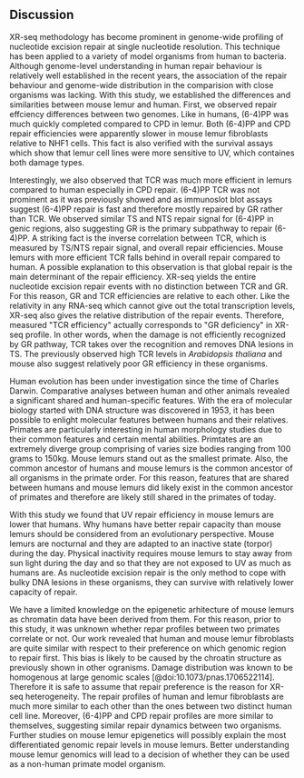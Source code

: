 ## Discussion

XR-seq methodology has become prominent in genome-wide profiling of nucleotide excision repair at single nucleotide resolution. 
This technique has been applied to a variety of model organisms from human to bacteria. 
Although genome-level understanding in human repair behaviour is relatively well established in the recent years, the association of the repair behaviour and genome-wide distribution in the comparision with close organisms was lacking.
With this study, we established the differences and similarities between mouse lemur and human.
First, we observed repair effciency differences between two genomes. 
Like in humans, (6-4)PP was much quickly completed compared to CPD in lemur. 
Both (6-4)PP and CPD repair efficiencies were apparently slower in mouse lemur fibroblasts relative to NHF1 cells. 
This fact is also verified with the survival assays which show that lemur cell lines were more sensitive to UV, which containes both damage types. 

Interestingly, we also observed that TCR was much more efficient in lemurs compared to human especially in CPD repair. 
(6-4)PP TCR was not prominent as it was previously showed and as immunoslot blot assays suggest (6-4)PP repair is fast and therefore mostly repaired by GR rather than TCR. 
We observed similar TS and NTS repair signal for (6-4)PP in genic regions, also suggesting GR is the primary subpathway to repair (6-4)PP.
A striking fact is the inverse correlation between TCR, which is measured by TS/NTS repair signal, and overall repair efficiencies.
Mouse lemurs with more efficient TCR falls behind in overall repair compared to human. 
A possible explanation to this observation is that global repair is the main determinant of the repair efficiency. 
XR-seq yields the entire nucleotide excision repair events with no distinction between TCR and GR. 
For this reason, GR and TCR efficiencies are relative to each other.
Like the relativity in any RNA-seq which cannot give out the total transcription levels, XR-seq also gives the relative distribution of the repair events. 
Therefore, measured "TCR efficiency" actually corresponds to "GR deficiency" in XR-seq profile.
In other words, when the damage is not efficiently recognized by GR pathway, TCR takes over the recognition and removes DNA lesions in TS.
The previously observed high TCR levels in *Arabidopsis thaliana* and mouse also suggest relatively poor GR efficiency in these organisms.


Human evolution has been under investigation since the time of Charles Darwin. 
Comparative analyses between human and other animals revealed a significant shared and human-specific features. 
With the era of molecular biology started with DNA structure was discovered in 1953, it has been possible to enlight molecular features between humans and their relatives.
Primates are particularly interesting in human morphology studies due to their common features and certain mental abilities. 
Primtates are an extremely diverge group comprising of varies size bodies ranging from 100 grams to 150kg. 
Mouse lemurs stand out as the smallest primate. 
Also, the common ancestor of humans and mouse lemurs is the common ancestor of all organisms in the primate order. 
For this reason, features that are shared between humans and mouse lemurs did likely exist in the common ancestor of primates and therefore are likely still shared in the primates of today.

With this study we found that UV repair efficiency in mouse lemurs are lower that humans. 
Why humans have better repair capacity than mouse lemurs should be considered from an evolutionary perspective.
Mouse lemurs are nocturnal and they are adapted to an inactive state (torpor) during the day. 
Physical inactivity requires mouse lemurs to stay away from sun light during the day and so that they are not exposed to UV as much as humans are. 
As nucleotide excision repair is the only method to cope with bulky DNA lesions in these organisms, they can survive with relatively lower capacity of repair.

We have a limited knowledge on the epigenetic arhitecture of mouse lemurs as chromatin data have been derived from them. 
For this reason, prior to this study, it was unknown whether repar profiles between two primates correlate or not. 
Our work revealed that human and mouse lemur fibroblasts are quite similar with respect to their preference on which genomic region to repair first. 
This bias is likely to be caused by the chroatin structure as previously shown in other ogranisms. 
Damage distribution was known to be homogenous at large genomic scales [@doi:10.1073/pnas.1706522114]. 
Therefore it is safe to assume that repair preference is the reason for XR-seq heterogeneity.
The repair profiles of human and lemur fibroblasts are much more similar to each other than the ones between two distinct human cell line. 
Moreover, (6-4)PP and CPD repair profiles are more similar to themselves, suggesting similar repair dynamics between two organisms.
Further studies on mouse lemur epigenetics will possibly explain the most differentiated genomic repair levels in mouse lemurs. 
Better understanding mouse lemur genomics will lead to a decision of whether they can be used as a non-human primate model organism.





